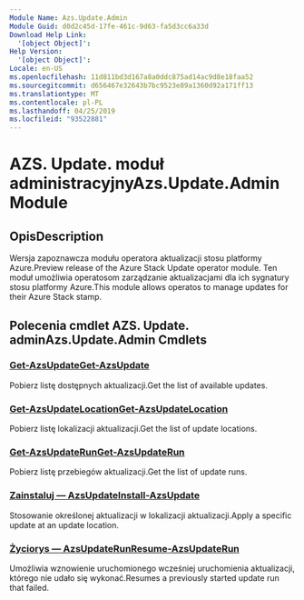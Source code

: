 ```yaml
---
Module Name: Azs.Update.Admin
Module Guid: d0d2c45d-17fe-461c-9d63-fa5d3cc6a33d
Download Help Link:
  '[object Object]': 
Help Version:
  '[object Object]': 
Locale: en-US
ms.openlocfilehash: 11d811bd3d167a8a0ddc875ad14ac9d8e18faa52
ms.sourcegitcommit: d656467e32643b7bc9523e89a1360d92a171ff13
ms.translationtype: MT
ms.contentlocale: pl-PL
ms.lasthandoff: 04/25/2019
ms.locfileid: "93522881"
---
```

# <span data-ttu-id="70999-101">AZS. Update. moduł administracyjny</span><span class="sxs-lookup"><span data-stu-id="70999-101">Azs.Update.Admin Module</span></span>
## <span data-ttu-id="70999-102">Opis</span><span class="sxs-lookup"><span data-stu-id="70999-102">Description</span></span>
<span data-ttu-id="70999-103">Wersja zapoznawcza modułu operatora aktualizacji stosu platformy Azure.</span><span class="sxs-lookup"><span data-stu-id="70999-103">Preview release of the Azure Stack Update operator module.</span></span>  <span data-ttu-id="70999-104">Ten moduł umożliwia operatosom zarządzanie aktualizacjami dla ich sygnatury stosu platformy Azure.</span><span class="sxs-lookup"><span data-stu-id="70999-104">This module allows operatos to manage updates for their Azure Stack stamp.</span></span>

## <span data-ttu-id="70999-105">Polecenia cmdlet AZS. Update. admin</span><span class="sxs-lookup"><span data-stu-id="70999-105">Azs.Update.Admin Cmdlets</span></span>
### [<span data-ttu-id="70999-106">Get-AzsUpdate</span><span class="sxs-lookup"><span data-stu-id="70999-106">Get-AzsUpdate</span></span>](Get-AzsUpdate.md)
<span data-ttu-id="70999-107">Pobierz listę dostępnych aktualizacji.</span><span class="sxs-lookup"><span data-stu-id="70999-107">Get the list of available updates.</span></span>

### [<span data-ttu-id="70999-108">Get-AzsUpdateLocation</span><span class="sxs-lookup"><span data-stu-id="70999-108">Get-AzsUpdateLocation</span></span>](Get-AzsUpdateLocation.md)
<span data-ttu-id="70999-109">Pobierz listę lokalizacji aktualizacji.</span><span class="sxs-lookup"><span data-stu-id="70999-109">Get the list of update locations.</span></span>

### [<span data-ttu-id="70999-110">Get-AzsUpdateRun</span><span class="sxs-lookup"><span data-stu-id="70999-110">Get-AzsUpdateRun</span></span>](Get-AzsUpdateRun.md)
<span data-ttu-id="70999-111">Pobierz listę przebiegów aktualizacji.</span><span class="sxs-lookup"><span data-stu-id="70999-111">Get the list of update runs.</span></span>

### [<span data-ttu-id="70999-112">Zainstaluj — AzsUpdate</span><span class="sxs-lookup"><span data-stu-id="70999-112">Install-AzsUpdate</span></span>](Install-AzsUpdate.md)
<span data-ttu-id="70999-113">Stosowanie określonej aktualizacji w lokalizacji aktualizacji.</span><span class="sxs-lookup"><span data-stu-id="70999-113">Apply a specific update at an update location.</span></span>

### [<span data-ttu-id="70999-114">Życiorys — AzsUpdateRun</span><span class="sxs-lookup"><span data-stu-id="70999-114">Resume-AzsUpdateRun</span></span>](Resume-AzsUpdateRun.md)
<span data-ttu-id="70999-115">Umożliwia wznowienie uruchomionego wcześniej uruchomienia aktualizacji, którego nie udało się wykonać.</span><span class="sxs-lookup"><span data-stu-id="70999-115">Resumes a previously started update run that failed.</span></span>

